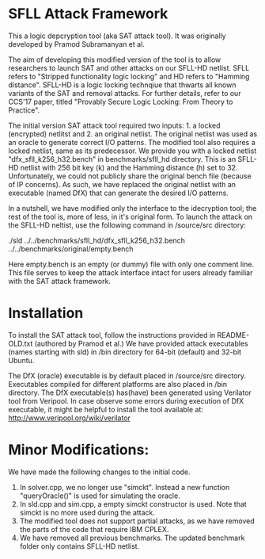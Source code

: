 SFLL Attack Framework
=============================

This a logic depcryption tool (aka SAT attack tool). It was originally developed by Pramod Subramanyan et al.

The aim of developing this modified version of the tool is to allow researchers to launch SAT and other attacks on our SFLL-HD netlist. 
SFLL refers to "Stripped functionality logic locking" and HD refers to "Hamming distance". 
SFLL-HD is a logic locking technqiue that thwarts all known variants of the SAT and removal attacks. For further details,  refer to our CCS'17 paper, titled "Provably Secure Logic Locking: From Theory to Practice".

The initial version SAT attack tool required two inputs: 1. a locked (encrypted) netlitst and 2. an original netlist. The original netlist was used as an oracle to generate correct I/O patterns. 
The modified tool also requires a locked netlist, same as its predecessor. We provide you with a locked netlist "dfx_sfll_k256_h32.bench" in benchmarks/sfll_hd directory. This is an SFLL-HD netlist with 256 bit key (k) and the Hamming distance (h) set to 32. 
Unfortunately, we could not publicly share the original bench file (because of IP concerns). 
As such, we have replaced the original netlist with an executable (named DfX) that can generate the desired I/O patterns. 


In a nutshell, we have modified only the interface to the idecryption tool; the rest of the tool is, more of less, in it's original form.
To launch the attack on the SFLL-HD neltist, use the following command in /source/src directory:

./sld ../../benchmarks/sfll_hd/dfx_sfll_k256_h32.bench ../../benchmarks/original/empty.bench
 
Here empty.bench is an empty (or dummy) file with only one comment line. This file serves to keep the attack interface intact for users already familiar with the SAT attack framework. 


Installation
==============
To install the SAT attack tool, follow the instructions provided in README-OLD.txt (authored by Pramod et al.)
We have provided attack executables (names starting with sld) in /bin directory for 64-bit (default) and 32-bit Ubuntu. 

The DfX  (oracle) executable is by default placed in /source/src directory. Executables compiled for different platforms are also placed in /bin directory. 
The DfX executable(s) has(have) been generated using Verilator tool from Veripool. In case observe some errors during execution of DfX executable, it might be helpful to install the tool available at: http://www.veripool.org/wiki/verilator


Minor Modifications:
========================================
We have made the following changes to the initial code. 
1. In solver.cpp,  we no longer use "simckt". Instead a new function  "queryOracle()" is used for simulating the oracle.
2. In sld.cpp and sim.cpp, a empty simckt constructor is used. Note that simckt is no more used during the attack. 
3. The modified tool does not support partial attacks, as we have removed the parts of the code that require IBM CPLEX.  
4. We have removed all previous benchmarks. The updated benchmark folder only contains SFLL-HD netlist.  

